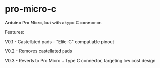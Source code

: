 # pro-micro-c

Arduino Pro Micro, but with a type C connector.

Features:

V0.1
	- Castellated pads
	- "Elite-C" compatiable pinout

V0.2 
	- Removes castellated pads

V0.3
	- Reverts to Pro Micro + Type C connector, targeting low cost design